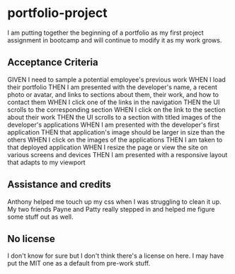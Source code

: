 # portfolio-project
I am putting together the beginning of a portfolio as my first project assignment in bootcamp and will continue to modify it as my work grows.

## Acceptance Criteria
GIVEN I need to sample a potential employee's previous work
WHEN I load their portfolio
THEN I am presented with the developer's name, a recent photo or avatar, and links to sections about them, their work, and how to contact them
WHEN I click one of the links in the navigation
THEN the UI scrolls to the corresponding section
WHEN I click on the link to the section about their work
THEN the UI scrolls to a section with titled images of the developer's applications
WHEN I am presented with the developer's first application
THEN that application's image should be larger in size than the others
WHEN I click on the images of the applications
THEN I am taken to that deployed application
WHEN I resize the page or view the site on various screens and devices
THEN I am presented with a responsive layout that adapts to my viewport

## Assistance and credits
Anthony helped me touch up my css when I was struggling to clean it up.  My two friends Payne and Patty really stepped in and helped me figure some stuff out as well.

## No license
I don't know for sure but I don't think there's a license on here.  I may have put the MIT one as a default from pre-work stuff.